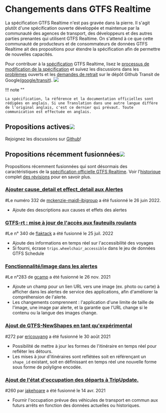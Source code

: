 # Changements dans GTFS Realtime

La spécification GTFS Realtime n'est pas gravée dans la pierre. Il s'agit plutôt d'une spécification ouverte développée et maintenue par la communauté des agences de transport, des développeurs et des autres parties prenantes qui utilisent GTFS Realtime. On s'attend à ce que cette communauté de producteurs et de consommateurs de données GTFS Realtime ait des propositions pour étendre la spécification afin de permettre de nouvelles capacités.

Pour contribuer à la [spécification](../process) GTFS Realtime, lisez le [processus de modification de la spécification](../process) et suivez les discussions dans les [problèmes](https://github.com/google/transit/issues) ouverts et les [demandes de retrait](https://github.com/google/transit/pulls) sur le dépôt Github Transit de Google[(google/transit](https://github.com/google/transit)). ![](../../assets/mark-github.svg)

!!! note ""

    La spécification, la référence et la documentation officielles sont rédigées en anglais. Si une Translation dans une autre langue diffère de l'original anglais, c'est ce dernier qui prévaut. Toute communication est effectuée en anglais.

<!-- <br><div class="landing-page">
    <a class="button" href="../process">Processus de modification des spécifications</a><a class="button" href="../guiding-principles">Principes directeurs</a><a class="button" href="../revision-history">Historique des révisions</a><a class="button" href="../extensions">Extensions enRealtime</a>
</div> -->

## Propositions actives![](../../assets/pr-active.svg)

<!-- Propositions actives pour de nouvelles fonctionnalités dans GTFS Realtime.  -->

Rejoignez les discussions sur [Github](https://github.com/google/transit/pulls)!

<!-- <div class="row">
    <div class="active-container">
        <h3 class="title"><a class="no-icon" href="https://github.com/google/transit/pull/332" target="_blank">Ajouter cause_detail et effect_detail aux alertes</a></h3>
        <p class="maintainer">#332 ouvert le Peut 31, 2022 par <a class="no-icon" href="https://github.com/mckenzie-maidl-ibigroup" target="_blank">mckenzie-maidl-ibigroup</a></p>
    </div>
</div>
<div class="row"></div> -->

<!-- <div class="row no-active">
    <div class="no-active-container">
        <h3 class="title">Il n'y a actuellement aucune proposition active pour GTFS Realtime.</h3>
        <p class="prompt">Vous avez une proposition ? &ensp;➜&ensp; Ouvrir un <a href="https://github.com/google/transit/pulls" target="_blank">demande de retrait</a>.</p>
    </div>
</div>
<div class="row"></div> -->

## Propositions récemment fusionnées![](../../assets/pr-merged.svg)

Propositions récemment fusionnées qui sont désormais des caractéristiques de la [spécification officielle GTFS Realtime](../reference). Voir l'[historique](../process#revision-history) complet [des révisions](../process#revision-history) pour en savoir plus.

<div class="row">
    <div class="leftcontainer">
        <h3 class="title"><a href="https://github.com/google/transit/pull/332" class="no-icon" target="_blank">Ajouter cause_detail et effect_detail aux Alertes</a></h3>
        <p class="maintainer">#Le numéro 332 de <a href="https://github.com/mckenzie-maidl-ibigroup" class="no-icon" target="_blank">mckenzie-maidl-ibigroup</a> a été fusionné le 26 juin 2022.</p>
    </div>
    <div class="featurelist">
        <ul>
            <li>Ajoute des descriptions aux causes et effets des alertes</li>
        </ul>
    </div>
</div>

<div class="row">
    <div class="leftcontainer">
        <h3 class="title"><a href="https://github.com/google/transit/pull/340" class="no-icon" target="_blank">GTFS-rt : mise à jour de l'accès aux fauteuils roulants</a></h3>
        <p class="maintainer">#Le n° 340 de <a href="https://github.com/flaktack" class="no-icon" target="_blank">flaktack</a> a été fusionné le 25 juil. 2022</p>
    </div>
    <div class="featurelist">
        <ul>
            <li>Ajoute des informations en temps réel sur l'accessibilité des voyages</li>
            <li>Si fourni, écrase <code>trips.wheelchair_accessible</code> dans le jeu de données GTFS Schedule</li>
        </ul>
    </div>
</div>

<div class="row">
    <div class="leftcontainer">
        <h3 class="title"><a href="https://github.com/google/transit/pull/283" class="no-icon" target="_blank">Fonctionnalité/image dans les alertes</a></h3>
        <p class="maintainer">#Le n°283 de <a href="https://github.com/gcamp" class="no-icon" target="_blank">gcamp</a> a été fusionné le 26 nov. 2021</p>
    </div>
    <div class="featurelist">
        <ul>
            <li>Ajoute un champ pour un lien URL vers une image (ex. photo ou carte) à afficher dans les alertes de service des applications, afin d'améliorer la compréhension de l'alerte.</li>
            <li>Les changements comprennent : l'application d'une limite de taille de l'image, une image par alerte, et la garantie que l'URL change si le contenu ou la langue des images change.</li>
        </ul>
    </div>
</div>

<div class="row">
    <div class="leftcontainer">
        <h3 class="title"><a href="https://github.com/google/transit/pull/272" class="no-icon" target="_blank">Ajout de GTFS-NewShapes en tant qu'expérimental</a></h3>
        <p class="maintainer">#272 par <a href="https://github.com/ericouyang" class="no-icon" target="_blank">ericouyang</a> a été fusionné le 30 août 2021</p>
    </div>
    <div class="featurelist">
        <ul>
            <li>Possibilité de mettre à jour les formes de l'itinéraire en temps réel pour refléter les détours.</li>
            <li>Les mises à jour d'itinéraires sont reflétées soit en référençant un <code>shape_id</code> existant, soit en définissant en temps réel une nouvelle forme sous forme de polyligne encodée.</li>
        </ul>
    </div>
</div>

<div class="row">
    <div class="leftcontainer">
        <h3 class="title"><a href="https://github.com/google/transit/pull/260" class="no-icon" target="_blank">Ajout de l'état d'occupation des départs à TripUpdate.</a></h3>
        <p class="maintainer">#260 par <a href="https://github.com/jakehoare" class="no-icon" target="_blank">jakehoare</a> a été fusionné le 14 avr. 2021</p>
    </div>
    <div class="featurelist">
        <ul>
            <li>Fournir l'occupation prévue des véhicules de transport en commun aux futurs arrêts en fonction des données actuelles ou historiques.</li>
        </ul>
    </div>
</div>

<div class="row"/>
